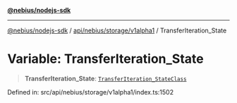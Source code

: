 [**@nebius/nodejs-sdk**](../../../../../README.md)

***

[@nebius/nodejs-sdk](../../../../../README.md) / [api/nebius/storage/v1alpha1](../README.md) / TransferIteration\_State

# Variable: TransferIteration\_State

> **TransferIteration\_State**: [`TransferIteration_StateClass`](../type-aliases/TransferIteration_StateClass.md)

Defined in: src/api/nebius/storage/v1alpha1/index.ts:1502

